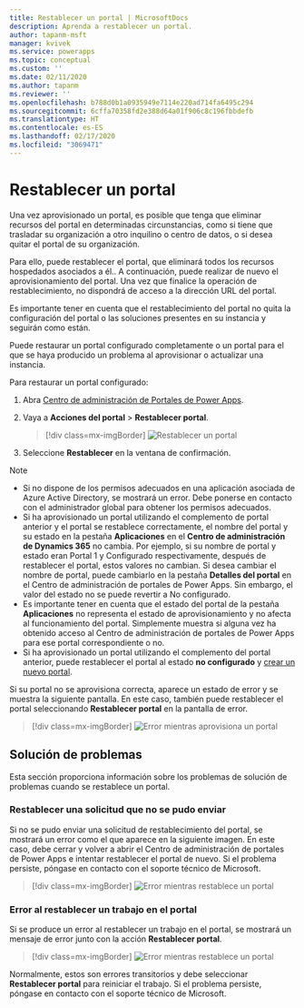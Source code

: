 ```yaml
---
title: Restablecer un portal | MicrosoftDocs
description: Aprenda a restablecer un portal.
author: tapanm-msft
manager: kvivek
ms.service: powerapps
ms.topic: conceptual
ms.custom: ''
ms.date: 02/11/2020
ms.author: tapanm
ms.reviewer: ''
ms.openlocfilehash: b788d0b1a0935949e7114e220ad714fa6495c294
ms.sourcegitcommit: 6cffa70358fd2e388d64a01f906c8c196fbbdefb
ms.translationtype: HT
ms.contentlocale: es-ES
ms.lasthandoff: 02/17/2020
ms.locfileid: "3069471"
---
```

# <a name="reset-a-portal"></a>Restablecer un portal

Una vez aprovisionado un portal, es posible que tenga que eliminar recursos del portal en determinadas circunstancias, como si tiene que trasladar su organización a otro inquilino o centro de datos, o si desea quitar el portal de su organización.

Para ello, puede restablecer el portal, que eliminará todos los recursos hospedados asociados a él.. A continuación, puede realizar de nuevo el aprovisionamiento del portal. Una vez que finalice la operación de restablecimiento, no dispondrá de acceso a la dirección URL del portal.

Es importante tener en cuenta que el restablecimiento del portal no quita la configuración del portal o las soluciones presentes en su instancia y seguirán como están.

Puede restaurar un portal configurado completamente o un portal para el que se haya producido un problema al aprovisionar o actualizar una instancia.

Para restaurar un portal configurado:

1.  Abra [Centro de administración de Portales de Power Apps](admin-overview.md).

2.  Vaya a **Acciones del portal** > **Restablecer portal**.

    > [!div class=mx-imgBorder]
    > ![Restablecer un portal](../media/reset-portal.png "Restablecer un portal")

3.  Seleccione **Restablecer** en la ventana de confirmación.

> [!NOTE]
> - Si no dispone de los permisos adecuados en una aplicación asociada de Azure Active Directory, se mostrará un error. Debe ponerse en contacto con el administrador global para obtener los permisos adecuados.
> - Si ha aprovisionado un portal utilizando el complemento de portal anterior y el portal se restablece correctamente, el nombre del portal y su estado en la pestaña **Aplicaciones** en el **Centro de administración de Dynamics 365** no cambia. Por ejemplo, si su nombre de portal y estado eran Portal 1 y Configurado respectivamente, después de restablecer el portal, estos valores no cambian. Si desea cambiar el nombre de portal, puede cambiarlo en la pestaña **Detalles del portal** en el Centro de administración de portales de Power Apps. Sin embargo, el valor del estado no se puede revertir a No configurado.
> - Es importante tener en cuenta que el estado del portal de la pestaña **Aplicaciones** no representa el estado de aprovisionamiento y no afecta al funcionamiento del portal. Simplemente muestra si alguna vez ha obtenido acceso al Centro de administración de portales de Power Apps para ese portal correspondiente o no.
> - Si ha aprovisionado un portal utilizando el complemento del portal anterior, puede restablecer el portal al estado **no configurado** y [crear un nuevo portal](../provision-portal-add-on.md).
 
Si su portal no se aprovisiona correcta, aparece un estado de error y se muestra la siguiente pantalla. En este caso, también puede restablecer el portal seleccionando **Restablecer portal** en la pantalla de error.

> [!div class=mx-imgBorder]
> ![Error mientras aprovisiona un portal](../media/provision-portal-error.png "Error mientras aprovisiona un portal")

## <a name="troubleshooting"></a>Solución de problemas

Esta sección proporciona información sobre los problemas de solución de problemas cuando se restablece un portal.

### <a name="reset-request-could-not-be-submitted"></a>Restablecer una solicitud que no se pudo enviar

Si no se pudo enviar una solicitud de restablecimiento del portal, se mostrará un error como el que aparece en la siguiente imagen. En este caso, debe cerrar y volver a abrir el Centro de administración de portales de Power Apps e intentar restablecer el portal de nuevo. Si el problema persiste, póngase en contacto con el soporte técnico de Microsoft.

> [!div class=mx-imgBorder]
> ![Error mientras restablece un portal](../media/reset-portal-request-error.png "Error mientras restablece un portal")

### <a name="reset-portal-job-fails"></a>Error al restablecer un trabajo en el portal

Si se produce un error al restablecer un trabajo en el portal, se mostrará un mensaje de error junto con la acción **Restablecer portal**.

> [!div class=mx-imgBorder]
> ![Error mientras restablece un portal](../media/reset-portal-error.png "Error mientras restablece un portal")

Normalmente, estos son errores transitorios y debe seleccionar **Restablecer portal** para reiniciar el trabajo. Si el problema persiste, póngase en contacto con el soporte técnico de Microsoft.

